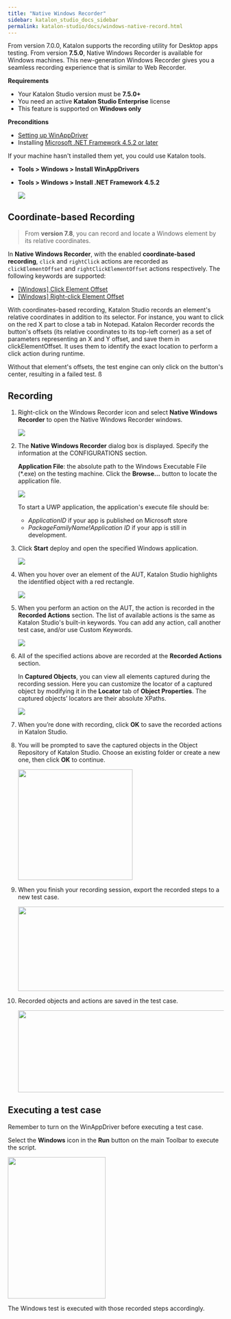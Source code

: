 ```yaml
---
title: "Native Windows Recorder"
sidebar: katalon_studio_docs_sidebar
permalink: katalon-studio/docs/windows-native-record.html
---
```

From version 7.0.0, Katalon supports the recording utility for Desktop apps testing. From version **7.5.0**, Native Windows Recorder is available for Windows machines. This new-generation Windows Recorder gives you a seamless recording experience that is similar to Web Recorder.

**Requirements**

* Your Katalon Studio version must be **7.5.0+**
* You need an active **Katalon Studio Enterprise** license
* This feature is supported on **Windows only**

**Preconditions**

* [Setting up WinAppDriver](https://docs.katalon.com/katalon-studio/docs/setup-winappdriver.html)
* Installing [Microsoft .NET Framework 4.5.2 or later](https://dotnet.microsoft.com/download/dotnet-framework/net452)

If your machine hasn't installed them yet, you could use Katalon tools.

* **Tools > Windows > Install WinAppDrivers**
* **Tools > Windows > Install .NET Framework 4.5.2**

   <img src="https://github.com/katalon-studio/docs-images/raw/master/katalon-studio/docs/native-windows-recorder/kat-tool.png">

## Coordinate-based Recording

> From **version 7.8**, you can record and locate a Windows element by its relative coordinates.

In **Native Windows Recorder**, with the enabled **coordinate-based recording**, `click` and `rightClick` actions are recorded as `clickElementOffset` and `rightClickElementOffset` actions respectively. The following keywords are supported: 

* [[Windows] Click Element Offset](https://docs.katalon.com/katalon-studio/docs/windows-kw-click-element-offset.html)
* [[Windows] Right-click Element Offset](https://docs.katalon.com/katalon-studio/docs/windows-kw-rightclick-element-offset.html)

With coordinates-based recording, Katalon Studio records an element's relative coordinates in addition to its selector. For instance, you want to click on the red X part to close a tab in Notepad. Katalon Recorder records the button's offsets (its relative coordinates to its top-left corner) as a set of parameters representing an X and Y offset, and save them in clickElementOffset. It uses them to identify the exact location to perform a click action during runtime.

Without that element's offsets, the test engine can only click on the button's center, resulting in a failed test.
ß
## Recording

1. Right-click on the Windows Recorder icon and select **Native Windows Recorder** to open the Native Windows Recorder windows.

   <img src="https://github.com/katalon-studio/docs-images/raw/master/katalon-studio/docs/native-windows-recorder/open.png">

2. The **Native Windows Recorder** dialog box is displayed. Specify the information at the CONFIGURATIONS section.

   **Application File**: the absolute path to the Windows Executable File (*.exe) on the testing machine. Click the **Browse...** button to locate the application file.

   <img src="https://github.com/katalon-studio/docs-images/raw/master/katalon-studio/docs/native-windows-recorder/app-file.png">

   To start a UWP application, the application's execute file should be:

   * *ApplicationID* if your app is published on Microsoft store
   * *PackageFamilyName!Application ID* if your app is still in development.

3. Click **Start** deploy and open the specified Windows application.
   
   <img src="https://github.com/katalon-studio/docs-images/raw/master/katalon-studio/docs/native-windows-recorder/action-bar.png">

4. When you hover over an element of the AUT, Katalon Studio highlights the identified object with a red rectangle.

   <img src="https://github.com/katalon-studio/docs-images/raw/master/katalon-studio/docs/native-windows-recorder/hover-highlight.png">

5. When you perform an action on the AUT, the action is recorded in the **Recorded Actions** section. The list of available actions is the same as Katalon Studio's built-in keywords. You can add any action, call another test case, and/or use Custom Keywords.

   <img src="https://github.com/katalon-studio/docs-images/raw/master/katalon-studio/docs/native-windows-recorder/recorded-actions.png">

6. All of the specified actions above are recorded at the **Recorded Actions** section.

   In **Captured Objects**, you can view all elements captured during the recording session. Here you can customize the locator of a captured object by modifying it in the **Locator** tab of **Object Properties**. The captured objects’ locators are their absolute XPaths.

   <img src="https://github.com/katalon-studio/docs-images/raw/master/katalon-studio/docs/native-windows-recorder/captured-objects.png">

7. When you’re done with recording, click **OK** to save the recorded actions in Katalon Studio.
8. You will be prompted to save the captured objects in the Object Repository of Katalon Studio. Choose an existing folder or create a new one, then click **OK** to continue.

   <img src="https://github.com/katalon-studio/docs-images/raw/master/katalon-studio/docs/record-windows-actions/Step9.png" width="267" height="258">

9. When you finish your recording session, export the recorded steps to a new test case.

   <img src="https://github.com/katalon-studio/docs-images/raw/master/katalon-studio/docs/record-windows-actions/Export-new-TC.png" width="494" height="197">

10. Recorded objects and actions are saved in the test case.

    <img src="https://github.com/katalon-studio/docs-images/raw/master/katalon-studio/docs/record-windows-actions/test-case.png" width="609" height="191">

## Executing a test case

Remember to turn on the WinAppDriver before executing a test case.

Select the **Windows** icon in the **Run** button on the main Toolbar to execute the script.

<img src="https://github.com/katalon-studio/docs-images/raw/master/katalon-studio/docs/record-windows-actions/step13.png" width="228" height="330">

The Windows test is executed with those recorded steps accordingly.
